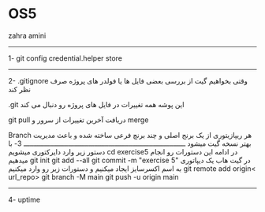 # OS5
zahra amini
_________________________________________________________________________________
1- git config credential.helper store
_________________________________________________________________________________
2- .gitignore
وقتی بخواهیم گیت از بررسی بعضی فایل ها یا فولدر های پروژه صرف نظر کند

.git
این پوشه همه تغییرات در فایل های پروژه رو دنبال می کند

git pull
دریافت آخرین تغییرات از سرور و 
merge

Branch
هر ریپازیتوری از یک برنج اصلی و چند برنچ فرعی ساخته شده و باعث مدیریت بهتر  نسخه گیت میشود
ــــــــــــــــــــــــــــــــــــــــــــــــــــــــــــــــــــــــــــــــ
3- با دستور زیر وارد دایرکتوری میشویم
cd exercise5
در ادامه این دستورات رو انجام میدهیم
git init
git add --all
git commit -m "exercise 5"
در گیت هاب یک دیپاتوری به اسم اکسرسایز ایجاد میکنیم و دستورات زیر رو وارد میکنیم
git remote add origin< url_repo>
git branch -M main
git push -u origin main
_________________________________________________________________________________
4-
uptime
